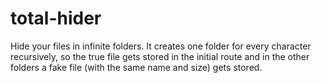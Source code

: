# total-hider
Hide your files in infinite folders. 
It creates one folder for every character recursively, so the true file gets stored in the initial route and in the other folders a fake file (with the same name and size) gets stored.
